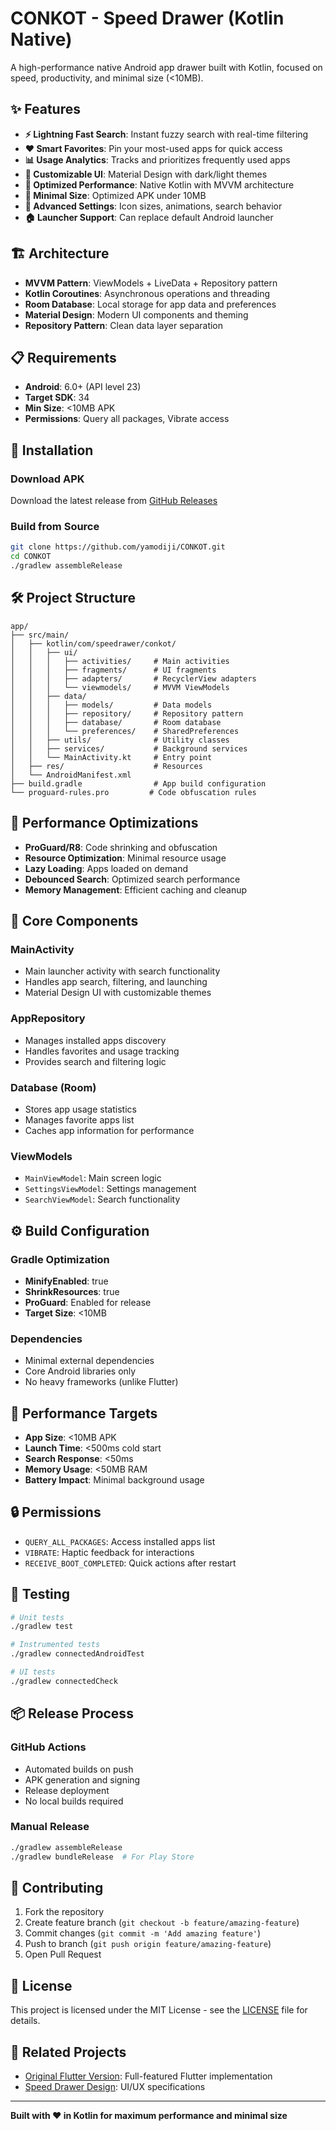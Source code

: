# CONKOT - Speed Drawer (Kotlin Native)

A high-performance native Android app drawer built with Kotlin, focused on speed, productivity, and minimal size (<10MB).

## ✨ Features

- **⚡ Lightning Fast Search**: Instant fuzzy search with real-time filtering
- **❤️ Smart Favorites**: Pin your most-used apps for quick access
- **📊 Usage Analytics**: Tracks and prioritizes frequently used apps
- **🎨 Customizable UI**: Material Design with dark/light themes
- **🚀 Optimized Performance**: Native Kotlin with MVVM architecture
- **📱 Minimal Size**: Optimized APK under 10MB
- **🔧 Advanced Settings**: Icon sizes, animations, search behavior
- **🏠 Launcher Support**: Can replace default Android launcher

## 🏗️ Architecture

- **MVVM Pattern**: ViewModels + LiveData + Repository pattern
- **Kotlin Coroutines**: Asynchronous operations and threading
- **Room Database**: Local storage for app data and preferences
- **Material Design**: Modern UI components and theming
- **Repository Pattern**: Clean data layer separation

## 📋 Requirements

- **Android**: 6.0+ (API level 23)
- **Target SDK**: 34
- **Min Size**: <10MB APK
- **Permissions**: Query all packages, Vibrate access

## 🚀 Installation

### Download APK
Download the latest release from [GitHub Releases](../../releases)

### Build from Source
```bash
git clone https://github.com/yamodiji/CONKOT.git
cd CONKOT
./gradlew assembleRelease
```

## 🛠️ Project Structure

```
app/
├── src/main/
│   ├── kotlin/com/speedrawer/conkot/
│   │   ├── ui/
│   │   │   ├── activities/     # Main activities
│   │   │   ├── fragments/      # UI fragments
│   │   │   ├── adapters/       # RecyclerView adapters
│   │   │   └── viewmodels/     # MVVM ViewModels
│   │   ├── data/
│   │   │   ├── models/         # Data models
│   │   │   ├── repository/     # Repository pattern
│   │   │   ├── database/       # Room database
│   │   │   └── preferences/    # SharedPreferences
│   │   ├── utils/              # Utility classes
│   │   ├── services/           # Background services
│   │   └── MainActivity.kt     # Entry point
│   ├── res/                    # Resources
│   └── AndroidManifest.xml
├── build.gradle                # App build configuration
└── proguard-rules.pro         # Code obfuscation rules
```

## 🔧 Performance Optimizations

- **ProGuard/R8**: Code shrinking and obfuscation
- **Resource Optimization**: Minimal resource usage
- **Lazy Loading**: Apps loaded on demand
- **Debounced Search**: Optimized search performance
- **Memory Management**: Efficient caching and cleanup

## 📱 Core Components

### MainActivity
- Main launcher activity with search functionality
- Handles app search, filtering, and launching
- Material Design UI with customizable themes

### AppRepository
- Manages installed apps discovery
- Handles favorites and usage tracking
- Provides search and filtering logic

### Database (Room)
- Stores app usage statistics
- Manages favorite apps list
- Caches app information for performance

### ViewModels
- `MainViewModel`: Main screen logic
- `SettingsViewModel`: Settings management
- `SearchViewModel`: Search functionality

## ⚙️ Build Configuration

### Gradle Optimization
- **MinifyEnabled**: true
- **ShrinkResources**: true
- **ProGuard**: Enabled for release
- **Target Size**: <10MB

### Dependencies
- Minimal external dependencies
- Core Android libraries only
- No heavy frameworks (unlike Flutter)

## 🎯 Performance Targets

- **App Size**: <10MB APK
- **Launch Time**: <500ms cold start
- **Search Response**: <50ms
- **Memory Usage**: <50MB RAM
- **Battery Impact**: Minimal background usage

## 🔒 Permissions

- `QUERY_ALL_PACKAGES`: Access installed apps list
- `VIBRATE`: Haptic feedback for interactions
- `RECEIVE_BOOT_COMPLETED`: Quick actions after restart

## 🧪 Testing

```bash
# Unit tests
./gradlew test

# Instrumented tests
./gradlew connectedAndroidTest

# UI tests
./gradlew connectedCheck
```

## 📦 Release Process

### GitHub Actions
- Automated builds on push
- APK generation and signing
- Release deployment
- No local builds required

### Manual Release
```bash
./gradlew assembleRelease
./gradlew bundleRelease  # For Play Store
```

## 🤝 Contributing

1. Fork the repository
2. Create feature branch (`git checkout -b feature/amazing-feature`)
3. Commit changes (`git commit -m 'Add amazing feature'`)
4. Push to branch (`git push origin feature/amazing-feature`)
5. Open Pull Request

## 📝 License

This project is licensed under the MIT License - see the [LICENSE](LICENSE) file for details.

## 🔗 Related Projects

- [Original Flutter Version](../): Full-featured Flutter implementation
- [Speed Drawer Design](../): UI/UX specifications

---

**Built with ❤️ in Kotlin for maximum performance and minimal size** 
